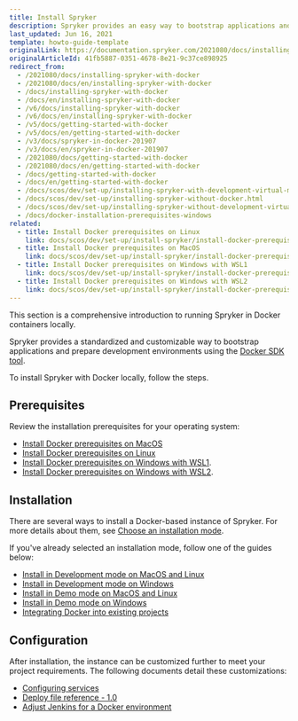 ```yaml
---
title: Install Spryker
description: Spryker provides an easy way to bootstrap applications and prepare development and production environments for running Spryker OS in Docker.
last_updated: Jun 16, 2021
template: howto-guide-template
originalLink: https://documentation.spryker.com/2021080/docs/installing-spryker-with-docker
originalArticleId: 41fb5887-0351-4678-8e21-9c37ce898925
redirect_from:
  - /2021080/docs/installing-spryker-with-docker
  - /2021080/docs/en/installing-spryker-with-docker
  - /docs/installing-spryker-with-docker
  - /docs/en/installing-spryker-with-docker
  - /v6/docs/installing-spryker-with-docker
  - /v6/docs/en/installing-spryker-with-docker
  - /v5/docs/getting-started-with-docker
  - /v5/docs/en/getting-started-with-docker
  - /v3/docs/spryker-in-docker-201907
  - /v3/docs/en/spryker-in-docker-201907
  - /2021080/docs/getting-started-with-docker
  - /2021080/docs/en/getting-started-with-docker
  - /docs/getting-started-with-docker
  - /docs/en/getting-started-with-docker
  - /docs/scos/dev/set-up/installing-spryker-with-development-virtual-machine/installing-spryker-with-development-virtual-machine.html
  - /docs/scos/dev/set-up/installing-spryker-without-docker.html
  - /docs/scos/dev/set-up/installing-spryker-without-development-virtual-machine-or-docker.html
  - /docs/docker-installation-prerequisites-windows
related:
  - title: Install Docker prerequisites on Linux
    link: docs/scos/dev/set-up/install-spryker/install-docker-prerequisites/install-docker-prerequisites-on-linux.html
  - title: Install Docker prerequisites on MacOS
    link: docs/scos/dev/set-up/install-spryker/install-docker-prerequisites/install-docker-prerequisites-on-macos.html
  - title: Install Docker prerequisites on Windows with WSL1
    link: docs/scos/dev/set-up/install-spryker/install-docker-prerequisites/install-docker-prerequisites-on-windows-with-wsl1.html
  - title: Install Docker prerequisites on Windows with WSL2
    link: docs/scos/dev/set-up/install-spryker/install-docker-prerequisites/install-docker-prerequisites-on-windows-with-wsl2.html
---
```


This section is a comprehensive introduction to running Spryker in Docker containers locally.

Spryker provides a standardized and customizable way to bootstrap applications and prepare development environments using the [Docker SDK tool](/docs/scos/dev/the-docker-sdk/{{site.version}}/the-docker-sdk.html).

To install Spryker with Docker locally, follow the steps.

## Prerequisites

Review the installation prerequisites for your operating system:

* [Install Docker prerequisites on MacOS](/docs/scos/dev/set-up/install-spryker/install-docker-prerequisites/install-docker-prerequisites-on-macos.html)
* [Install Docker prerequisites on Linux](/docs/scos/dev/set-up/install-spryker/install-docker-prerequisites/install-docker-prerequisites-on-linux.html)
* [Install Docker prerequisites on Windows with WSL1](/docs/scos/dev/set-up/install-spryker/install-docker-prerequisites/install-docker-prerequisites-on-windows-with-wsl1.html).
* [Install Docker prerequisites on Windows with WSL2](/docs/scos/dev/set-up/install-spryker/install-docker-prerequisites/install-docker-prerequisites-on-windows-with-wsl2.html).

## Installation

There are several ways to install a Docker-based instance of Spryker. For more details about them, see [Choose an installation mode](/docs/scos/dev/set-up/install-spryker/install/choose-an-installation-mode.html).

If you've already selected an installation mode, follow one of the guides below:

* [Install in Development mode on MacOS and Linux](/docs/scos/dev/set-up/install-spryker/install/install-in-development-mode-on-macos-and-linux.html)
* [Install in Development mode on Windows](/docs/scos/dev/set-up/install-spryker/install/install-in-development-mode-on-windows.html)
* [Install in Demo mode on MacOS and Linux](/docs/scos/dev/set-up/install-spryker/install/install-in-demo-mode-on-macos-and-linux.html)
* [Install in Demo mode on Windows](/docs/scos/dev/set-up/install-spryker/install/install-in-demo-mode-on-windows.html)
* [Integrating Docker into existing projects](/docs/scos/dev/set-up/install-spryker/install/integrating-the-docker-sdk-into-existing-projects.html)

## Configuration

After installation, the instance can be customized further to meet your project requirements.
The following documents detail these customizations:

* [Configuring services](/docs/scos/dev/the-docker-sdk/{{site.version}}/configure-services.html)
* [Deploy file reference - 1.0](/docs/scos/dev/the-docker-sdk/{{site.version}}/deploy-file/deploy-file-reference-1.0.html)
* [Adjust Jenkins for a Docker environment](/docs/scos/dev/set-up/configure-after-installing/adjust-jenkins-for-a-docker-environment.html)
